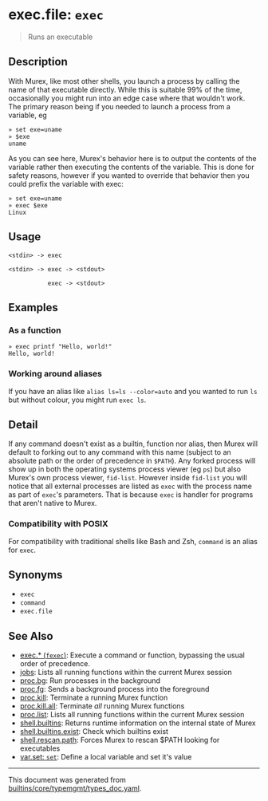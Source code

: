 # exec.file: `exec`

> Runs an executable

## Description

With Murex, like most other shells, you launch a process by calling the
name of that executable directly. While this is suitable 99% of the time,
occasionally you might run into an edge case where that wouldn't work. The
primary reason being if you needed to launch a process from a variable, eg

```
» set exe=uname
» $exe
uname
```

As you can see here, Murex's behavior here is to output the contents of
the variable rather then executing the contents of the variable. This is
done for safety reasons, however if you wanted to override that behavior
then you could prefix the variable with exec:

```
» set exe=uname
» exec $exe
Linux
```

## Usage

```
<stdin> -> exec

<stdin> -> exec -> <stdout>

           exec -> <stdout>
```

## Examples

### As a function

```
» exec printf "Hello, world!"
Hello, world!
```

### Working around aliases

If you have an alias like `alias ls=ls --color=auto` and you wanted to run `ls`
but without colour, you might run `exec ls`.

## Detail

If any command doesn't exist as a builtin, function nor alias, then Murex
will default to forking out to any command with this name (subject to an
absolute path or the order of precedence in `$PATH`). Any forked process will
show up in both the operating systems process viewer (eg `ps`) but also
Murex's own process viewer, `fid-list`. However inside `fid-list` you will
notice that all external processes are listed as `exec` with the process name
as part of `exec`'s parameters. That is because `exec` is handler for programs
that aren't native to Murex.

### Compatibility with POSIX

For compatibility with traditional shells like Bash and Zsh, `command` is an
alias for `exec`.

## Synonyms

* `exec`
* `command`
* `exec.file`


## See Also

* [exec.* (`fexec`)](../commands/fexec.md):
  Execute a command or function, bypassing the usual order of precedence.
* [jobs](../commands/fid-list.md):
  Lists all running functions within the current Murex session
* [proc.bg](../commands/bg.md):
  Run processes in the background
* [proc.fg](../commands/fg.md):
  Sends a background process into the foreground
* [proc.kill](../commands/fid-kill.md):
  Terminate a running Murex function
* [proc.kill.all](../commands/fid-killall.md):
  Terminate _all_ running Murex functions
* [proc.list](../commands/fid-list.md):
  Lists all running functions within the current Murex session
* [shell.builtins](../commands/runtime.md):
  Returns runtime information on the internal state of Murex
* [shell.builtins.exist](../commands/bexists.md):
  Check which builtins exist
* [shell.rescan.path](../commands/murex-update-exe-list.md):
  Forces Murex to rescan $PATH looking for executables
* [var.set: `set`](../commands/set.md):
  Define a local variable and set it's value

<hr/>

This document was generated from [builtins/core/typemgmt/types_doc.yaml](https://github.com/lmorg/murex/blob/master/builtins/core/typemgmt/types_doc.yaml).